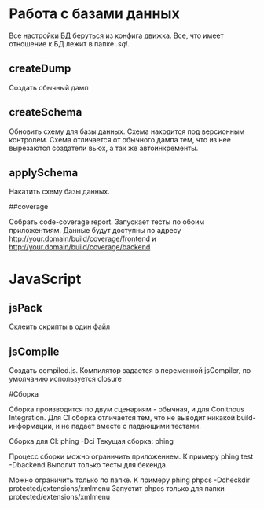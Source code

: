 # Работа с базами данных

Все настройки БД беруться из конфига движка. Все, что имеет отношение к БД лежит в папке *.sql*.

## createDump

Создать обычный дамп

## createSchema

Обновить схему для базы данных. Схема находится под версионным контролем. Схема отличается от обычного дампа тем, что из нее вырезаются создатели вьюх, а так же автоинкременты.

## applySchema 

Накатить схему базы данных.

##coverage

Собрать code-coverage report. Запускает тесты по обоим приложентиям. Данные будут доступны по адресу http://your.domain/build/coverage/frontend и http://your.domain/build/coverage/backend

# JavaScript

## jsPack

Склеить скрипты в один файл

## jsCompile

Создать compiled.js. Компилятор задается в переменной jsCompiler, по умолчанию используется closure

#Сборка

Сборка производится по двум сценариям - обычная, и для Conitnous Integration. Для CI сборка отличается тем, что не выводит никакой build-информации, и не падает вместе с падающими тестами.

Сборка для CI:
	phing -Dci
Текущая сборка:
	phing

Процесс сборки можно ограничить приложением. К примеру
	phing test -Dbackend
Выполит только тесты для бекенда.

Можно ограничить только по папке. К примеру
	phing phpcs -Dcheckdir protected/extensions/xmlmenu
Запустит phpcs только для папки protected/extensions/xmlmenu
